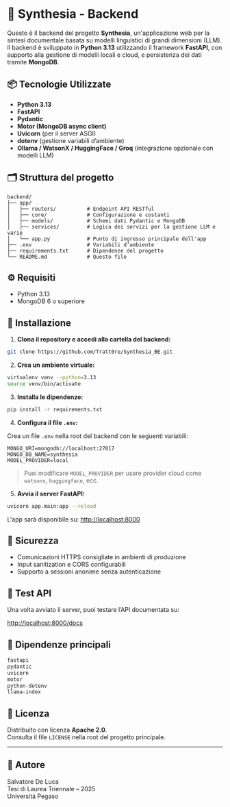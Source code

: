# 🧠 Synthesia - Backend

Questo è il backend del progetto **Synthesia**, un'applicazione web per la sintesi documentale basata su modelli linguistici di grandi dimensioni (LLM). Il backend è sviluppato in **Python 3.13** utilizzando il framework **FastAPI**, con supporto alla gestione di modelli locali e cloud, e persistenza dei dati tramite **MongoDB**.

## 📦 Tecnologie Utilizzate

- **Python 3.13**
- **FastAPI**
- **Pydantic**
- **Motor (MongoDB async client)**
- **Uvicorn** (per il server ASGI)
- **dotenv** (gestione variabili d’ambiente)
- **Ollama / WatsonX / HuggingFace / Groq** (integrazione opzionale con modelli LLM)

## 🗂 Struttura del progetto

```
backend/
├── app/
│   ├── routers/          # Endpoint API RESTful
│   ├── core/             # Configurazione e costanti
│   ├── models/           # Schemi dati Pydantic e MongoDB
│   ├── services/         # Logica dei servizi per la gestione LLM e varie
│   └── app.py            # Punto di ingresso principale dell'app
├── .env                  # Variabili d’ambiente
├── requirements.txt      # Dipendenze del progetto
└── README.md             # Questo file
```

## ⚙️ Requisiti

- Python 3.13
- MongoDB 6 o superiore

## 🚀 Installazione

1. **Clona il repository e accedi alla cartella del backend:**

```bash
git clone https://github.com/Tratt0re/Synthesia_BE.git
```

2. **Crea un ambiente virtuale:**

```bash
virtualenv venv --python=3.13
source venv/bin/activate
```

3. **Installa le dipendenze:**

```bash
pip install -r requirements.txt
```

4. **Configura il file `.env`:**

Crea un file `.env` nella root del backend con le seguenti variabili:

```
MONGO_URI=mongodb://localhost:27017
MONGO_DB_NAME=synthesia
MODEL_PROVIDER=local
```

> Puoi modificare `MODEL_PROVIDER` per usare provider cloud come `watsonx`, `huggingface`, ecc.

5. **Avvia il server FastAPI:**

```bash
uvicorn app.main:app --reload
```

L'app sarà disponibile su: [http://localhost:8000](http://localhost:8000)

## 🔐 Sicurezza

- Comunicazioni HTTPS consigliate in ambienti di produzione
- Input sanitization e CORS configurabili
- Supporto a sessioni anonime senza autenticazione

## 🧪 Test API

Una volta avviato il server, puoi testare l’API documentata su:

[http://localhost:8000/docs](http://localhost:8000/docs)

## 📁 Dipendenze principali

```txt
fastapi
pydantic
uvicorn
motor
python-dotenv
llama-index
```

## 📝 Licenza

Distribuito con licenza **Apache 2.0**.  
Consulta il file `LICENSE` nella root del progetto principale.

---

## 👤 Autore

Salvatore De Luca  
Tesi di Laurea Triennale – 2025  
Università Pegaso

